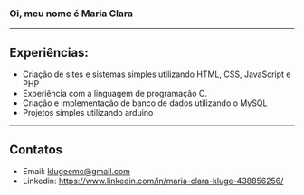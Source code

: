 
### Oi, meu nome é Maria Clara
---------------------------------------------
## Experiências:
* Criação de sites e sistemas simples utilizando HTML, CSS, JavaScript e PHP
* Experiência com a linguagem de programação C.
* Criação e implementação de banco de dados utilizando o MySQL
* Projetos simples utilizando arduino 
-----------------------------------------------------------
## Contatos
* Email: klugeemc@gmail.com
* Linkedin: https://www.linkedin.com/in/maria-clara-kluge-438856256/

